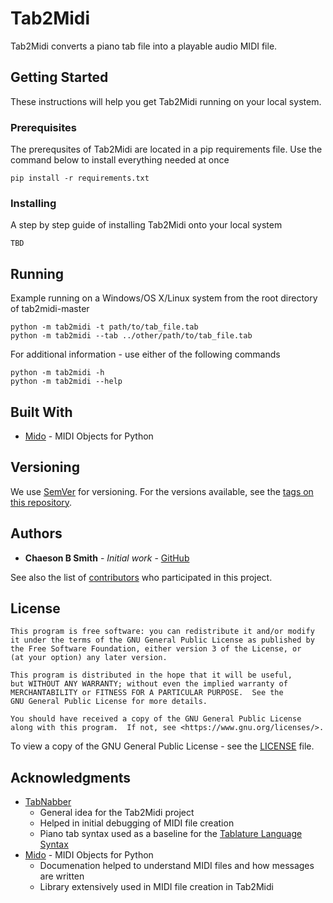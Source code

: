 # Tab2Midi

Tab2Midi converts a piano tab file into a playable audio MIDI file.

## Getting Started

These instructions will help you get Tab2Midi running on your local system.

### Prerequisites

The prerequsites of Tab2Midi are located in a pip requirements file. Use the command below to install everything needed at once

```text
pip install -r requirements.txt
```

### Installing

A step by step guide of installing Tab2Midi onto your local system

```text
TBD
```

## Running

Example running on a Windows/OS X/Linux system from the root directory of tab2midi-master

```text
python -m tab2midi -t path/to/tab_file.tab
python -m tab2midi --tab ../other/path/to/tab_file.tab
```

For additional information - use either of the following commands

```text
python -m tab2midi -h
python -m tab2midi --help
```

## Built With

* [Mido](https://github.com/mido/mido/blob/stable/docs/index.rst) - MIDI Objects for Python

## Versioning

We use [SemVer](http://semver.org/) for versioning. For the versions available, see the [tags on this repository](https://github.com/chaesonsmith/Tab2Midi/tags).

## Authors

* **Chaeson B Smith** - *Initial work* - [GitHub](https://github.com/chaesonsmith)

See also the list of [contributors](https://github.com/chaesonsmith/tab2midi/contributors) who participated in this project.

## License

```text
This program is free software: you can redistribute it and/or modify
it under the terms of the GNU General Public License as published by
the Free Software Foundation, either version 3 of the License, or
(at your option) any later version.

This program is distributed in the hope that it will be useful,
but WITHOUT ANY WARRANTY; without even the implied warranty of
MERCHANTABILITY or FITNESS FOR A PARTICULAR PURPOSE.  See the
GNU General Public License for more details.

You should have received a copy of the GNU General Public License
along with this program.  If not, see <https://www.gnu.org/licenses/>.
```

To view a copy of the GNU General Public License - see the [LICENSE](LICENSE) file.

## Acknowledgments

* [TabNabber](https://tabnabber.com/)
  * General idea for the Tab2Midi project
  * Helped in initial debugging of MIDI file creation
  * Piano tab syntax used as a baseline for the [Tablature Language Syntax](https://github.com/chaesonsmith/tablature-language-syntax)
* [Mido](https://github.com/mido/mido/blob/stable/docs/index.rst) - MIDI Objects for Python
  * Documenation helped to understand MIDI files and how messages are written
  * Library extensively used in MIDI file creation in Tab2Midi
